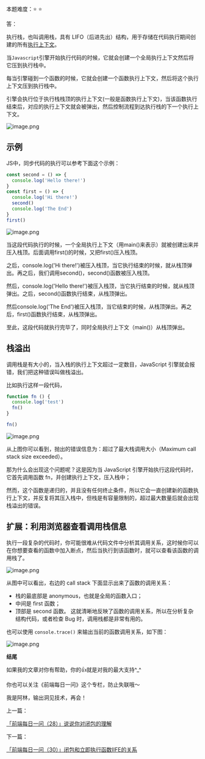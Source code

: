 本题难度：⭐ ⭐ 

答：

执行栈，也叫调用栈，具有 LIFO（后进先出）结构，用于存储在代码执行期间创建的所有[执行上下文](https://juejin.cn/post/7078245963378688037)。

当`Javascript`引擎开始执行代码的时候，它就会创建一个全局执行上下文然后将它压到执行栈中。

每当引擎碰到一个函数的时候，它就会创建一个函数执行上下文，然后将这个执行上下文压到执行栈中。

引擎会执行位于执行栈栈顶的执行上下文(一般是函数执行上下文)，当该函数执行结束后，对应的执行上下文就会被弹出，然后控制流程到达执行栈的下一个执行上下文。


![image.png](https://p9-juejin.byteimg.com/tos-cn-i-k3u1fbpfcp/6c362a9f5353466b85c6a574551d7bab~tplv-k3u1fbpfcp-watermark.image?)


## 示例

JS中，同步代码的执行可以参考下面这个示例：

```js
const second = () => {
  console.log('Hello there!')
}
const first = () => {
  console.log('Hi there!')
  second()
  console.log('The End')
}
first()
```

![image.png](https://p3-juejin.byteimg.com/tos-cn-i-k3u1fbpfcp/ad62f8a8b70c47508595a9f1152da00e~tplv-k3u1fbpfcp-zoom-1.image)


当这段代码执行的时候，一个全局执行上下文（用main()来表示）就被创建出来并压入栈顶。后面调用first()的时候，又把first()压入栈顶。

之后，console.log('Hi there!')被压入栈顶，当它执行结束的时候，就从栈顶弹出。再之后，我们调用second()，second()函数被压入栈顶。

然后，console.log('Hello there!')被压入栈顶，当它执行结束的时候，就从栈顶弹出。之后，second()函数执行结束，从栈顶弹出。

然后console.log('The End')被压入栈顶，当它结束的时候，从栈顶弹出。再之后，first()函数执行结束，从栈顶弹出。

至此，这段代码就执行完毕了，同时全局执行上下文（main()）从栈顶弹出。


## 栈溢出

调用栈是有大小的，当入栈的执行上下文超过一定数目，JavaScript 引擎就会报错，我们把这种错误叫做栈溢出。

比如执行这样一段代码，

```js
function fn () {
  console.log('test')
  fn()
}

fn()
```
![image.png](https://p6-juejin.byteimg.com/tos-cn-i-k3u1fbpfcp/a62243d0919e415db67090e9913e9e9e~tplv-k3u1fbpfcp-watermark.image?)

从上图你可以看到，抛出的错误信息为：超过了最大栈调用大小（Maximum call stack size exceeded）。

那为什么会出现这个问题呢？这是因为当 JavaScript 引擎开始执行这段代码时，它首先调用函数 fn，并创建执行上下文，压入栈中；

然而，这个函数是递归的，并且没有任何终止条件，所以它会一直创建新的函数执行上下文，并反复将其压入栈中，但栈是有容量限制的，超过最大数量后就会出现栈溢出的错误。

## 扩展：利用浏览器查看调用栈信息

执行一段复杂的代码时，你可能很难从代码文件中分析其调用关系，这时候你可以在你想要查看的函数中加入断点，然后当执行到该函数时，就可以查看该函数的调用栈了。


![image.png](https://p9-juejin.byteimg.com/tos-cn-i-k3u1fbpfcp/f046b892c05d4de4bfd96e5f825ae6c9~tplv-k3u1fbpfcp-watermark.image?)

从图中可以看出，右边的 call stack 下面显示出来了函数的调用关系：
- 栈的最底部是 anonymous，也就是全局的函数入口；
- 中间是 first 函数；
- 顶部是 second 函数。
这就清晰地反映了函数的调用关系，所以在分析复杂结构代码，或者检查 Bug 时，调用栈都是非常有用的。

也可以使用 `console.trace()` 来输出当前的函数调用关系，如下图：

![image.png](https://p6-juejin.byteimg.com/tos-cn-i-k3u1fbpfcp/dfe1fba5a0a1482388d3252492efdb13~tplv-k3u1fbpfcp-watermark.image?)

**结尾**

如果我的文章对你有帮助，你的👍就是对我的最大支持^_^

你也可以关注《前端每日一问》这个专栏，防止失联哦～

我是阿林，输出洞见技术，再会！

上一篇：

[「前端每日一问（28）」说说你对闭包的理解](https://github.com/wlllyfor/question-everyday/blob/main/Blog/28.%E8%AF%B4%E8%AF%B4%E4%BD%A0%E5%AF%B9%E9%97%AD%E5%8C%85%E7%9A%84%E7%90%86%E8%A7%A3.md)

下一篇：

[「前端每日一问（30）」闭包和立即执行函数IIFE的关系](https://github.com/wlllyfor/question-everyday/blob/main/Blog/30.%E9%97%AD%E5%8C%85%E5%92%8C%E7%AB%8B%E5%8D%B3%E6%89%A7%E8%A1%8C%E5%87%BD%E6%95%B0IIFE%E7%9A%84%E5%85%B3%E7%B3%BB.md)
